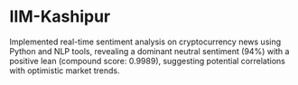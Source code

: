 # IIM-Kashipur
Implemented real-time sentiment analysis on cryptocurrency news using Python and NLP tools, revealing a dominant neutral sentiment (94%) with a positive lean (compound score: 0.9989), suggesting potential correlations with optimistic market trends.
